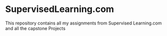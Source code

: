 # SupervisedLearning.com
This repository contains all my assignments from Supervised Learning.com and all the capstone Projects
